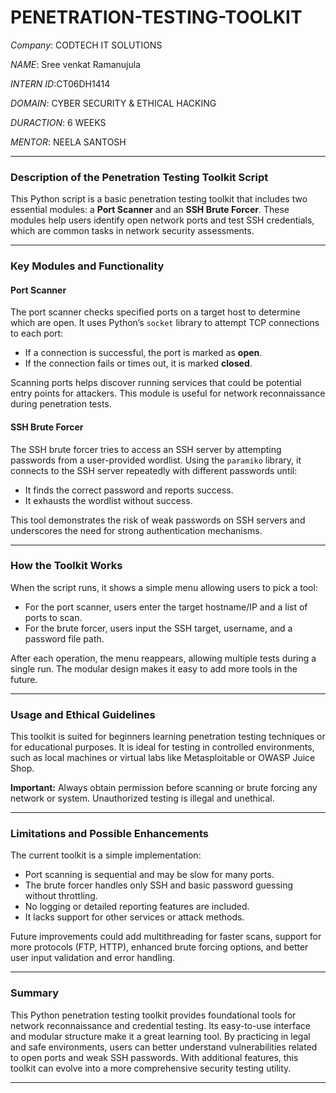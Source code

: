 # PENETRATION-TESTING-TOOLKIT

*Company*: CODTECH IT SOLUTIONS

*NAME*: Sree venkat Ramanujula

*INTERN ID*:CT06DH1414

*DOMAIN*: CYBER SECURITY & ETHICAL HACKING

*DURACTION*: 6 WEEKS

*MENTOR*: NEELA SANTOSH

---

### Description of the Penetration Testing Toolkit Script

This Python script is a basic penetration testing toolkit that includes two essential modules: a **Port Scanner** and an **SSH Brute Forcer**. These modules help users identify open network ports and test SSH credentials, which are common tasks in network security assessments.

---

### Key Modules and Functionality

#### Port Scanner

The port scanner checks specified ports on a target host to determine which are open. It uses Python’s `socket` library to attempt TCP connections to each port:

* If a connection is successful, the port is marked as **open**.
* If the connection fails or times out, it is marked **closed**.

Scanning ports helps discover running services that could be potential entry points for attackers. This module is useful for network reconnaissance during penetration tests.

#### SSH Brute Forcer

The SSH brute forcer tries to access an SSH server by attempting passwords from a user-provided wordlist. Using the `paramiko` library, it connects to the SSH server repeatedly with different passwords until:

* It finds the correct password and reports success.
* It exhausts the wordlist without success.

This tool demonstrates the risk of weak passwords on SSH servers and underscores the need for strong authentication mechanisms.

---

### How the Toolkit Works

When the script runs, it shows a simple menu allowing users to pick a tool:

* For the port scanner, users enter the target hostname/IP and a list of ports to scan.
* For the brute forcer, users input the SSH target, username, and a password file path.

After each operation, the menu reappears, allowing multiple tests during a single run. The modular design makes it easy to add more tools in the future.

---

### Usage and Ethical Guidelines

This toolkit is suited for beginners learning penetration testing techniques or for educational purposes. It is ideal for testing in controlled environments, such as local machines or virtual labs like Metasploitable or OWASP Juice Shop.

**Important:** Always obtain permission before scanning or brute forcing any network or system. Unauthorized testing is illegal and unethical.

---

### Limitations and Possible Enhancements

The current toolkit is a simple implementation:

* Port scanning is sequential and may be slow for many ports.
* The brute forcer handles only SSH and basic password guessing without throttling.
* No logging or detailed reporting features are included.
* It lacks support for other services or attack methods.

Future improvements could add multithreading for faster scans, support for more protocols (FTP, HTTP), enhanced brute forcing options, and better user input validation and error handling.

---

### Summary

This Python penetration testing toolkit provides foundational tools for network reconnaissance and credential testing. Its easy-to-use interface and modular structure make it a great learning tool. By practicing in legal and safe environments, users can better understand vulnerabilities related to open ports and weak SSH passwords. With additional features, this toolkit can evolve into a more comprehensive security testing utility.

---
